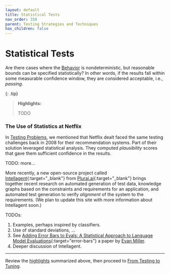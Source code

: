 ```yaml
---
layout: default
title: Statistical Tests
nav_order: 350
parent: Testing Strategies and Techniques
has_children: false
---
```


# Statistical Tests

Are there cases where the [Behavior]({{site.glossaryurl}}/#behavior) is nondeterministic, but reasonable bounds can be specified statistically? In other words, if the results fall within some measurable confidence window, they are considered acceptable, i.e., _passing_. 

<a id="highlights"></a>

{: .tip}
> **Highlights:**
>
> TODO

### The Use of Statistics at Netflix
 
In [Testing Problems]({{site.baseurl}}/testing-problems/#this-is-not-a-new-problem), we mentioned that Netflix dealt faced the same testing challenges back in 2008 for their recommendation systems. Part of their solution leveraged statistical analysis. They computed _plausibility_ scores that gave them sufficient confidence in the results.

TODO: more...

More recently, a new open-source project called [Intellagent](https://github.com/plurai-ai/intellagent){:target="_blank"} from [Plurai.ai](https://plurai.ai){:target="_blank"} brings together recent research on automated generation of test data, knowledge graphs based on the constraints and requirements for an application, and automated test generation to verify _alignment_ of the system to the requirements. (We plan to update this site with more information about Intellagent soon.)

TODOs:

1. Examples, perhaps inspired by classifiers.
2. Use of standard deviations, ...
3. See [Adding Error Bars to Evals: A Statistical Approach to Language Model Evaluations](https://arxiv.org/abs/2411.00640){:target="error-bars"} a paper by [Evan Miller]({{site.baseurl}}/references/#evan-miller).
4. Deeper discussion of Intellagent.


---

Review the [highlights](#highlights) summarized above, then proceed to [From Testing to Tuning]({{site.baseurl}}/testing-strategies/from-testing-to-tuning/).

